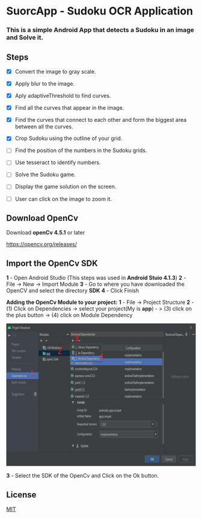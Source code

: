 # SuorcApp - Sudoku OCR Application
### This is a simple Android App that detects a Sudoku in an image and Solve it.


## Steps

- [x] Convert the image to gray scale.

- [x]  Apply blur to the image.

- [x]   Aply adaptiveThreshold to find curves.

 - [x]  Find all the curves that appear in the image.

 - [x]  Find the curves that connect to each other and form the biggest area between all the curves.

 - [x]  Crop Sudoku using the outline of your grid.

 - [ ]  Find the position of the numbers in the Sudoku grids.

 - [ ]  Use tesseract to identify numbers.

 - [ ]  Solve the Sudoku game.

 - [ ]  Display the game solution on the screen.

 - [ ]  User can click on the image to zoom it.

## Download OpenCv

Download **openCv 4.5.1** or later

https://opencv.org/releases/

## Import the OpenCv SDK

**1** - Open Android Studio (This steps was used in **Android Stuio 4.1.3**)
**2** - File -> New -> Import Module
**3** - Go to where you have downloaded the OpenCV and select the directory **SDK**
**4** - Click Finish

**Adding the OpenCv Module to your project:**
**1** - File -> Project Structure
**2** - (1) Click on Dependencies -> select your project(My is **app**) - > (3) click on the plus button -> (4) click on Module Dependency

![Image of Yaktocat](/imgs/AddingOpenCVModuleToYourProject.png)

**3** - Select the SDK of the OpenCv and Click on the Ok button.


## License
[MIT](https://choosealicense.com/licenses/mit/)
